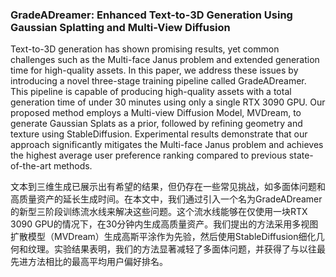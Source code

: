 ### GradeADreamer: Enhanced Text-to-3D Generation Using Gaussian Splatting and Multi-View Diffusion

Text-to-3D generation has shown promising results, yet common challenges such as the Multi-face Janus problem and extended generation time for high-quality assets. In this paper, we address these issues by introducing a novel three-stage training pipeline called GradeADreamer. This pipeline is capable of producing high-quality assets with a total generation time of under 30 minutes using only a single RTX 3090 GPU. Our proposed method employs a Multi-view Diffusion Model, MVDream, to generate Gaussian Splats as a prior, followed by refining geometry and texture using StableDiffusion. Experimental results demonstrate that our approach significantly mitigates the Multi-face Janus problem and achieves the highest average user preference ranking compared to previous state-of-the-art methods.

文本到三维生成已展示出有希望的结果，但仍存在一些常见挑战，如多面体问题和高质量资产的延长生成时间。在本文中，我们通过引入一个名为GradeADreamer的新型三阶段训练流水线来解决这些问题。这个流水线能够在仅使用一块RTX 3090 GPU的情况下，在30分钟内生成高质量资产。我们提出的方法采用多视图扩散模型（MVDream）生成高斯平涂作为先验，然后使用StableDiffusion细化几何和纹理。实验结果表明，我们的方法显著减轻了多面体问题，并获得了与以往最先进方法相比的最高平均用户偏好排名。
